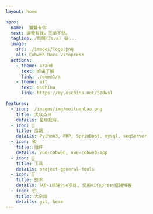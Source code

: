 ```yaml
---
layout: home

hero:
  name:  蟹蟹有你
  text: 运营有我，签单不愁。
  tagline: /后端(Java) 😂...
  image:
    src: ./images/logo.png
    alt: Cobweb Docs Vitepress
  actions:
    - theme: brand
      text: 点击了解
      link: ./demo1/a
    - theme: alt
      text: osChina
      link: https://my.oschina.net/520wsl

features:
  - icon: ./images/img/meituanbao.png
    title: 大众点评
    details: 星级我有，
  - icon: 🖖
    title: 后端
    details: Python3, PHP, SprinBoot, mysql, seqServer
  - icon: 🛠️
    title: 组件
    details: vue-cobweb, vue-cobweb-app
  - icon: 🔧
    title: 工具
    details: project-general-tools
  - icon: 🧱 
    title: 技术
    details: 从0-1搭建vue项目, 使用vitepress搭建博客
  - icon: 📦
    title: 大杂烩
    details: git, hexo
---
```


<style>
  :root {
  --vp-home-hero-name-color: transparent;
  --vp-home-hero-name-background: -webkit-linear-gradient(120deg, #bd34fe, #41d1ff);
}
</style>
